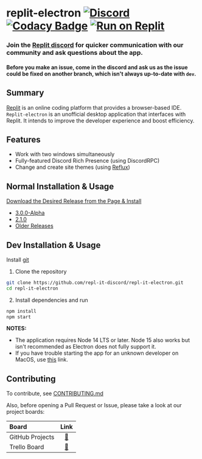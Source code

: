 # replit-electron [![Discord](https://img.shields.io/discord/437048931827056642.svg?logo=discord)](https://discord.gg/5gcPC6B) [![Codacy Badge](https://app.codacy.com/project/badge/Grade/3bce49c376cf4c2bb1d2813d6b12dd6a)](https://www.codacy.com/manual/leon332157/repl-it-electron?utm_source=github.com&amp;utm_medium=referral&amp;utm_content=repl-it-discord/repl-it-electron&amp;utm_campaign=Badge_Grade) [![Run on Replit](https://repl.it/badge/github/leon332157/repl-it-electron)](https://repl.it/@leon332157/repl-it-electron)


### Join the [Replit discord](https://repl.it/discord) for quicker communication with our community and ask questions about the app.

#### Before you make an issue, come in the discord and ask us as the issue could be fixed on another branch, which isn't always up-to-date with `dev`.
## Summary

[Replit](https://repl.it) is an online coding platform that provides a browser-based IDE. `Replit-electron` is an unofficial desktop application that interfaces with Replit. It intends to improve the developer experience and boost efficiency.

## Features

+ Work with two windows simultaneously
+ Fully-featured Discord Rich Presence (using DiscordRPC)
+ Change and create site themes (using [Reflux](https://github.com/frissyn/Reflux))

## Normal Installation & Usage
[Download the Desired Release from the Page & Install](https://github.com/replit-discord/repl-it-electron/releases)
+ [3.0.0-Alpha](https://github.com/replit-discord/repl-it-electron/releases/tag/3.0.0-alpha1)
+ [2.1.0](https://github.com/replit-discord/repl-it-electron/releases/tag/2.1.0)
+ [Older Releases](https://github.com/replit-discord/repl-it-electron/releases/tag/3.0.0-alpha1)
## Dev Installation & Usage

Install [git](https://git-scm.com)
1. Clone the repository
```bash
git clone https://github.com/repl-it-discord/repl-it-electron.git
cd repl-it-electron
```

2. Install dependencies and run
```bash
npm install
npm start
```

**NOTES:** 
+ The application requires Node 14 LTS or later. Node 15 also works but isn't recommended as Electron does not fully support it.
+ If you have trouble starting the app for an unknown developer on MacOS, use [this](https://support.apple.com/guide/mac-help/open-a-mac-app-from-an-unidentified-developer-mh40616/mac#:~:text=Open%20a%20Mac%20app%20from,as%20you%20can%20...) link.


## Contributing
To contribute, see [CONTRIBUTING.md](./.github/CONTRIBUTING.md)

Also, before opening a Pull Request or Issue, please take a look at our project boards:

| Board           | Link                                                               |
|:----------------|:------------------------------------------------------------------:|
|GitHub Projects  |[🔗](https://github.com/repl-it-discord/repl-it-electron/projects)  |
|Trello Board     |[🔗](https://trello.com/b/tLDD8fnB/replit-electron)                 |
